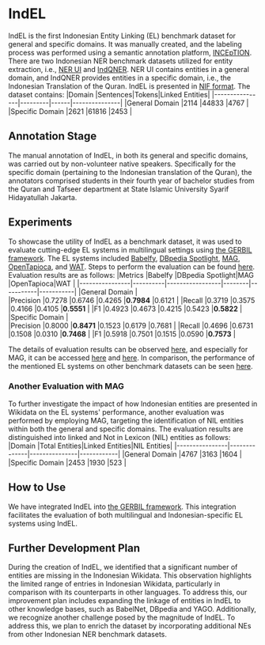 # IndEL
IndEL is the first Indonesian Entity Linking (EL) benchmark dataset for general and specific domains. It was manually created, and the labeling process was performed using a semantic annotation platform, [INCEpTION](https://inception-project.github.io/). There are two Indonesian NER benchmark datasets utilized for entity extraction, i.e., [NER UI](https://github.com/indolem/indolem/tree/main/ner/data/nerui) and [IndQNER](https://github.com/dice-group/IndQNER/tree/main/datasets). NER UI contains entities in a general domain, and IndQNER provides entities in a specific domain, i.e., the Indonesian Translation of the Quran. IndEL is presented in [NIF format](https://persistence.uni-leipzig.org/nlp2rdf/). The dataset contains:
|Domain          |Sentences|Tokens|Linked Entities|
|----------------|---------|------|---------------|
|General Domain  |2114     |44833 |4767		  |
|Specific Domain |2621     |61816 |2453           |


## Annotation Stage
The manual annotation of IndEL, in both its general and specific domains, was carried out by non-volunteer native speakers. Specifically for the specific domain (pertaining to the Indonesian translation of the Quran), the annotators comprised students in their fourth year of bachelor studies from the Quran and Tafseer department at State Islamic University Syarif Hidayatullah Jakarta. 

## Experiments
To showcase the utility of IndEL as a benchmark dataset, it was used to evaluate cutting-edge EL systems in multilingual settings using [the GERBIL framework](https://github.com/dice-group/gerbil). The EL systems included [Babelfy](http://babelfy.org/), [DBpedia Spotlight](https://www.dbpedia-spotlight.org/), [MAG](https://github.com/dice-group/AGDISTIS), [OpenTapioca](https://github.com/opentapioca/opentapioca), and [WAT](https://sobigdata.d4science.org/web/tagme/wat-api). Steps to perform the evaluation can be found [here](https://github.com/dice-group/gerbil/wiki/How-to-setup-GERBIL). Evaluation results are as follows:
|Metrics         |Babelfy   |DBpedia Spotlight|MAG     |OpenTapioca|WAT        |
|----------------|----------|-----------------|--------|-----------|-----------|
|General Domain  						               |	
|Precision       |0.7278    |0.6746           |0.4265  |**0.7984** |0.6121     |
|Recall          |0.3719    |0.3575           |0.4166  |0.4105     |**0.5551** |
|F1              |0.4923    |0.4673           |0.4215  |0.5423     |**0.5822** |
|Specific Domain  						               |	
|Precision       |0.8000    |**0.8471**       |0.1523  |0.6179     |0.7681     |
|Recall          |0.4696    |0.6731           |0.1508  |0.0310	   |**0.7468** |
|F1              |0.5918    |0.7501           |0.1515  |0.0590     |**0.7573** |

The details of evaluation results can be observed [here](https://gerbil.aksw.org/gerbil/experiment?id=202404040005), and especially for MAG, it can be accessed [here](http://gerbil.aksw.org/gerbil/experiment?id=202312070004) and [here](http://gerbil.aksw.org/gerbil/experiment?id=202312070006). In comparison, the performance of the mentioned EL systems on other benchmark datasets can be seen [here](https://gerbil.aksw.org/gerbil/overview). 

### Another Evaluation with MAG
To further investigate the impact of how Indonesian entities are presented in Wikidata on the EL systems' performance, another evaluation was performed by employing MAG, targeting the identification of NIL entities within both the general and specific domains. The evaluation results are distinguished into linked and Not in Lexicon (NIL) entities as follows:
|Domain          |Total Entities|Linked Entities|NIL Entities|
|----------------|--------------|---------------|------------|
|General Domain  |4767          |3163		|1604        |
|Specific Domain |2453          |1930 		|523         |


## How to Use
We have integrated IndEL into [the GERBIL framework](https://gerbil.aksw.org/gerbil/). This integration facilitates the evaluation of both multilingual and Indonesian-specific EL systems using IndEL.

## Further Development Plan
During the creation of IndEL, we identified that a significant number of entities are missing in the Indonesian Wikidata. This observation highlights the limited range of entries in Indonesian Wikidata, particularly in comparison with its counterparts in other languages. To address this, our improvement plan includes expanding the linkage of entities in IndEL to other knowledge bases, such as BabelNet, DBpedia and YAGO. Additionally, we recognize another challenge posed by the magnitude of IndEL. To address this, we plan to enrich the dataset by incorporating additional NEs from other Indonesian NER benchmark datasets.

